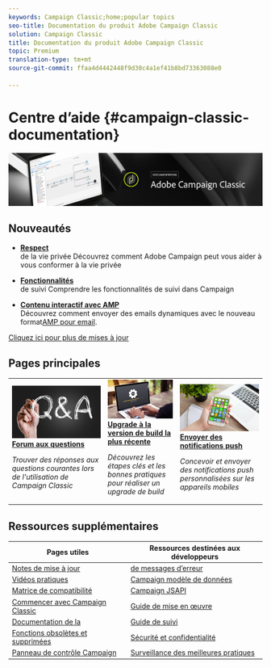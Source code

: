 ```yaml
---
keywords: Campaign Classic;home;popular topics
seo-title: Documentation du produit Adobe Campaign Classic
solution: Campaign Classic
title: Documentation du produit Adobe Campaign Classic
topic: Premium
translation-type: tm+mt
source-git-commit: ffaa4d4442448f9d30c4a1ef41b8bd73363088e0

---
```



# Centre d’aide {#campaign-classic-documentation}

![](platform/using/assets/do-not-localize/banner_acc_doc.jpg)

## Nouveautés

* **[Respect](https://helpx.adobe.com/fr/campaign/kb/campaign-privacy.html)**<br/> de la vie privée Découvrez comment  Adobe Campaign peut vous aider à vous conformer à la vie privée

* **[Fonctionnalités](https://helpx.adobe.com/fr/campaign/kb/acc-tracking.html)**<br/> de suivi Comprendre les fonctionnalités de suivi dans Campaign

* **[Contenu interactif avec AMP](delivery/using/defining-interactive-content.md)**<br/>Découvrez comment envoyer des emails dynamiques avec le nouveau format[AMP pour email](https://amp.dev/about/email/).

[Cliquez ici pour plus de mises à jour](/help/rn/using/documentation-updates.md)

## Pages principales

<table>
<tr>
  <td>
    <a href="platform/using/common-questions.md">
      <img alt="FAQ" src="platform/using/assets/FAQ.png"/>
    </a>
    <div>
      <a href="platform/using/common-questions.md">
    <strong>Forum aux questions</strong>
    </a>
    </div>
    <p>
    <em>Trouver des réponses aux questions courantes lors de l'utilisation de Campaign Classic</em>
    <p>
  </td>
   <td>
    <a href="https://docs.campaign.adobe.com/doc/AC/getting_started/FR/buildUpgrade.html">
      <img alt="Upgrade de build" src="platform/using/assets/upgrade.png" />
    </a>
    <div>
      <a href="https://docs.campaign.adobe.com/doc/AC/getting_started/FR/buildUpgrade.html">
    <strong>Upgrade à la version de build la plus récente</strong>
    </a>
    </div>
    <p>
    <em>Découvrez les étapes clés et les bonnes pratiques pour réaliser un upgrade de build</em>
    <p>
  </td>
  <td>
    <a href="delivery/using/creating-notifications.md">
       <img alt="Notifications push" src="platform/using/assets/push.png" />
    </a>
    <div>
       <a href="delivery/using/creating-notifications.md">
    <strong>Envoyer des notifications push</strong>
    </a>
    </div>
    <p>
    <em>Concevoir et envoyer des notifications push personnalisées sur les appareils mobiles</em>
    <p>
  </td>
</tr>
</table>

## Ressources supplémentaires

| Pages utiles | Ressources destinées aux développeurs |
|---|---|
| [Notes de mise à jour](/help/rn/using/latest-release.md) | [de messages d’erreur](https://docs.adobe.com/content/help/en/campaign-classic/technicalresources/error_messages/error_codes.html) |
| [Vidéos pratiques](https://docs.adobe.com/content/help/en/campaign-learn/campaign-classic-tutorials/overview.html) | [Campaign modèle de données](configuration/using/about-data-model.md) |
| [Matrice de compatibilité](https://helpx.adobe.com/fr/campaign/kb/compatibility-matrix.html) | [Campaign JSAPI](https://docs.adobe.com/content/help/en/campaign-classic/technicalresources/api/p-1.html) |
| [Commencer avec Campaign Classic](platform/using/about-adobe-campaign-classic.md) | [Guide de mise en œuvre](https://helpx.adobe.com/fr/campaign/kb/acc-implementation.html) |
| [Documentation de la ](https://helpx.adobe.com/fr/campaign/kb/gold-standard.html) | [Guide de suivi](https://helpx.adobe.com/fr/campaign/kb/acc-tracking.html) |
| [Fonctions obsolètes et supprimées](https://helpx.adobe.com/fr/campaign/kb/deprecated-and-removed-features.html) | [Sécurité et confidentialité](https://helpx.adobe.com/fr/campaign/kb/acc-security.html) |
| [Panneau de contrôle Campaign](https://docs.adobe.com/content/help/fr-FR/control-panel/using/control-panel-home.html) | [Surveillance des meilleures pratiques](https://helpx.adobe.com/fr/campaign/kb/acc-maintenance.html) |
